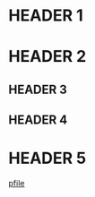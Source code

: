 # HEADER 1
# HEADER 2
## HEADER 3

HEADER 4
----------

HEADER 5
==========


[pfile](./SwiftCheats.md)
